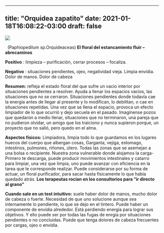 
---
title: "Orquidea zapatito"
date: 2021-01-18T16:08:22-03:00
draft: false
--- 
        

 ![](images/orquidea-zapatito.jpg)

 


   (Paphiopedilum sp.Orquideaceas) **El floral del
 estancamiento fluir – abrecaminos**



**Positivo** : limpieza – purificación, cerrar procesos –
 focaliza.


**Negativo** : situaciones pendientes, ojeo, negatividad vieja.
 Limpia envidia. Dolor de manos. Dolor de cabeza


**Resumen:**  refleja el estado floral del que sufre un vacio
 interior por situaciones pendientes a resolver. Ayuda a llenar los espacios
 vacios, las situaciones que no se cerraron. 
Situaciones pendientes donde todavía cae la energía
 antes de llegar al presente y lo modifican, lo debilitan, o cae en situaciones
 repetidas. 
Una vez que se llena el espacio, provoca un efecto
 limpiador de lo que ocurrió y dejo secuela en el pasado. Imagínense pozos que
 quedaron a medio llenar, situaciones que no terminaron, una pareja que no
 pudieron olvidar, un amigo que los traiciono y nunca supieron porque, un
 proyecto que no salió, pero quedo en el alma.
 


**Aspectos físicos:**  Limpiadora, limpia todo lo que guardamos en los
 lugares huecos del cuerpo que albergan cosas, Garganta, vejiga, estomago,
 intestinos, pulmones, riñones, útero. Todas las zonas que se asemejan a una
 bolsa o recipiente. Nuestra zona vulnerable donde alojamos la carga-
Primero te descarga, puede producir movimientos
 intestinales y catarro para limpiar, una vez que limpia, uno puede avanzar con
 eficiencia en la tarea que le corresponde realizar. Puede considerarse por su
 forma de actuar, un floral purificador, para sacar hasta físicamente lo que
 había quedado atrás.
**Los terapeutas rocían en
 los consultorios para “ir directo al grano”**

**Cuando sale en un
 test intuitivo:** suele haber dolor
 de manos, mucho dolor de cabeza o fuerte.
Necesidad de que uno solucione aunque sea internamente lo pendiente, lo
 que se dejo en el tintero. Puede haber un componente de envidia alrededor.
Está perdiendo energía para lograr sus objetivos. Y ello puede ser por
 todas las fugas de enrgia por situaciones pendientes o no concluidas. Puede que
 tenga dolores de cabeza frecuentes por cargas, ojeo o envidia.   



